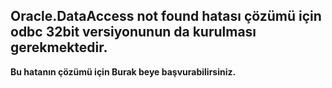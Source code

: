 ## Oracle.DataAccess not found hatası çözümü için odbc 32bit versiyonunun da kurulması gerekmektedir. 

**Bu hatanın çözümü için Burak beye başvurabilirsiniz.**
